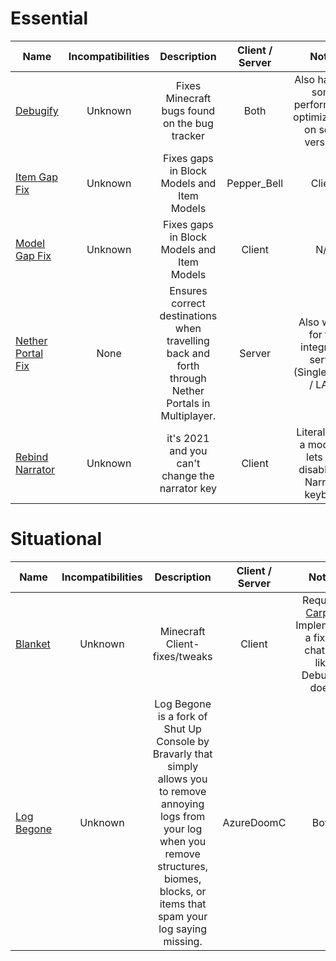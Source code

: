# Essential
| Name | Incompatibilities | Description | Client / Server | Notes |
| --- | :---: | :---: | :---: | :---: |
| [Debugify](https://modrinth.com/mod/debugify) | Unknown | Fixes Minecraft bugs found on the bug tracker | Both | Also handles some performance optimizations on some versions |
| [Item Gap Fix](https://www.curseforge.com/minecraft/mc-mods/item-model-fix) | Unknown | Fixes gaps in Block Models and Item Models | Pepper_Bell | Client | N/A |
| [Model Gap Fix](https://modrinth.com/mod/modelfix) | Unknown | Fixes gaps in Block Models and Item Models | Client | N/A |
| [Nether Portal Fix](https://modrinth.com/mod/netherportalfix) | None | Ensures correct destinations when travelling back and forth through Nether Portals in Multiplayer. | Server | Also works for the integrated server (Singleplayer / LAN) |
| [Rebind Narrator](https://modrinth.com/mod/rebind-narrator) | Unknown | it's 2021 and you can't change the narrator key | Client | Literally just a mod that lets you disable the Narrator keybind. |

# Situational
| Name | Incompatibilities | Description | Client / Server | Notes |
| --- | :---: | :---: | :---: | :---: |
| [Blanket](https://modrinth.com/mod/blanket) | Unknown | Minecraft Client-fixes/tweaks | Client | Requires [Carpet](https://modrinth.com/mod/carpet). Implements a fix for chat lag like Debugify does. |
| [Log Begone](https://www.curseforge.com/minecraft/mc-mods/log-begone) | Unknown | Log Begone is a fork of Shut Up Console by Bravarly that simply allows you to remove annoying logs from your log when you remove structures, biomes, blocks, or items that spam your log saying missing. | AzureDoomC | Both | Some lists have this as a performance mod, but I don't really notice a difference. |